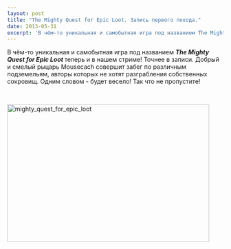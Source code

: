 ```yaml
---
layout: post
title: "The Mighty Quest for Epic Loot. Запись первого похода."
date: 2013-05-31
excerpt: 'В чём-то уникальная и самобытная игра под названием The Mighty Quest for Epic Loot теперь и в нашем стриме! Точнее в записи...'
---
```


В чём-то уникальная и самобытная игра под названием <em><strong>The Mighty Quest for Epic Loot</strong></em><strong> </strong>теперь и в нашем стриме! Точнее в записи. Добрый и смелый рыцарь Mousecach совершит забег по различным подземельям, авторы которых не хотят разграбления собственных сокровищ. Одним словом - будет весело! Так что не пропустите!

&nbsp;

<a href="http://gamersoul.ru/wp-content/uploads/2013/04/mighty_quest_for_epic_loot.jpg"><img class="size-full wp-image-2115 aligncenter" alt="mighty_quest_for_epic_loot" src="http://gamersoul.ru/wp-content/uploads/2013/04/mighty_quest_for_epic_loot.jpg" width="470" height="320" /></a>